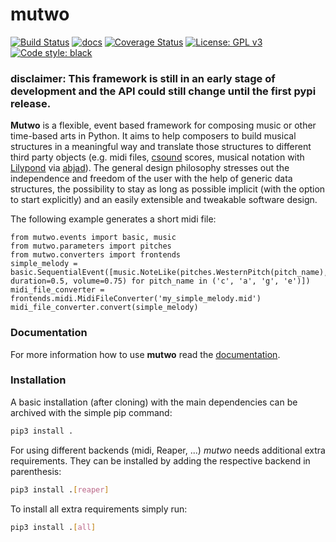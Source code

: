 # mutwo

[![Build Status](https://travis-ci.org/mutwo-org/mutwo.svg?branch=main)](https://travis-ci.org/mutwo-org/mutwo)
[![docs](https://readthedocs.org/projects/docs/badge/?version=latest)](https://mutwo.readthedocs.io/en/latest/)
[![Coverage Status](https://coveralls.io/repos/github/mutwo-org/mutwo/badge.svg?branch=main)](https://coveralls.io/github/mutwo-org/mutwo?branch=main)
[![License: GPL v3](https://img.shields.io/badge/License-GPLv3-blue.svg)](https://www.gnu.org/licenses/gpl-3.0)
[![Code style: black](https://img.shields.io/badge/code%20style-black-000000.svg)](https://github.com/psf/black)

### disclaimer: This framework is still in an early stage of development and the API could still change until the first pypi release.

**Mutwo** is a flexible, event based framework for composing music or other time-based arts in Python. It aims to help composers to build musical structures in a meaningful way and translate those structures to different third party objects (e.g. midi files, [csound](https://csound.com/) scores, musical notation with [Lilypond](https://lilypond.org/) via [abjad](https://github.com/Abjad/abjad)). The general design philosophy stresses out the independence and freedom of the user with the help of generic data structures, the possibility to stay as long as possible implicit (with the option to start explicitly) and an easily extensible and tweakable software design.

The following example generates a short midi file:

```python3
from mutwo.events import basic, music
from mutwo.parameters import pitches
from mutwo.converters import frontends
simple_melody = basic.SequentialEvent([music.NoteLike(pitches.WesternPitch(pitch_name), duration=0.5, volume=0.75) for pitch_name in ('c', 'a', 'g', 'e')])
midi_file_converter = frontends.midi.MidiFileConverter('my_simple_melody.mid')
midi_file_converter.convert(simple_melody)
```

### Documentation

For more information how to use **mutwo** read the [documentation](https://mutwo.readthedocs.io/en/latest/).


### Installation

A basic installation (after cloning) with the main dependencies can be archived with the simple pip command:

```sh
pip3 install .
```

For using different backends (midi, Reaper, ...) *mutwo* needs additional extra requirements. They can be installed by adding the respective backend in parenthesis:

```sh
pip3 install .[reaper]
```

To install all extra requirements simply run:

```sh
pip3 install .[all]
```
